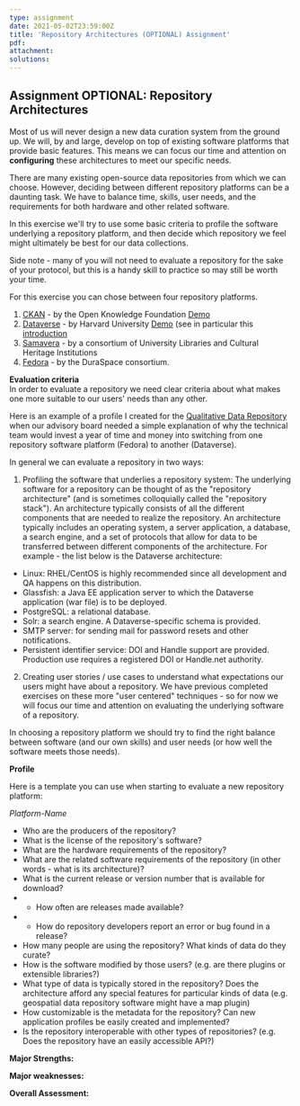 ```yaml
---
type: assignment
date: 2021-05-02T23:59:00Z
title: 'Repository Architectures (OPTIONAL) Assignment'
pdf:
attachment:
solutions:
---
```

## Assignment OPTIONAL: Repository Architectures
Most of us will never design a new data curation system from the ground up. We will, by and large, develop on top of existing software platforms that provide basic features. This means we can focus our time and attention on **configuring** these architectures to meet our specific needs.  

There are many existing open-source data repositories from which we can choose. However, deciding between different repository platforms can be a daunting task. We have to balance time, skills, user needs, and the requirements for both hardware and other related software.

In this exercise we'll try to use some basic criteria to profile the software underlying a repository platform, and then decide which repository we feel might ultimately be best for our data collections.

Side note - many of you will not need to evaluate a repository for the sake of your protocol, but this is a handy skill to practice so may still be worth your time.  

For this exercise you can chose between four repository platforms.

1. [CKAN](https://ckan.org/) - by the Open Knowledge Foundation [Demo](http://demo.ckan.org/)
2. [Dataverse](http://dataverse.org/) - by Harvard University [Demo](https://demo.dataverse.org/) (see in particular this [introduction](http://guides.dataverse.org/en/latest/installation/intro.html#intended-audience)
3. [Samavera]( https://samvera.org/samvera-open-source-repository-framework/technology-stack/) - by a consortium of University Libraries and Cultural Heritage Institutions
4. [Fedora](https://wiki.duraspace.org/display/FF) - by the DuraSpace consortium.

**Evaluation criteria**       
In order to evaluate a repository we need clear criteria about what makes one more suitable to our users' needs than any other.

Here is an example of a profile I created for the [Qualitative Data Repository](https://docs.google.com/document/d/1_wB4SUWwsZYcYq87k4_GfFxL9pPYXDqFsTGwhXhriQY/edit) when our advisory board needed a simple explanation of why the technical team would invest a year of time and money into switching from one repository software platform (Fedora) to another (Dataverse).

In general we can evaluate a repository in two ways:

1. Profiling the software that underlies a repository system: The underlying software for a repository can be thought of as the "repository architecture" (and is sometimes colloquially called the "repository stack"). An architecture typically consists of all the different components that are needed to realize the repository. An architecture typically includes an operating system, a server application, a database, a search engine, and a set of protocols that allow for data to be transferred between different components of the architecture. For example - the list below is the Dataverse architecture:

- Linux: RHEL/CentOS is highly recommended since all development and QA happens on this distribution.
- Glassfish: a Java EE application server to which the Dataverse application (war file) is to be deployed.
- PostgreSQL: a relational database.
- Solr: a search engine. A Dataverse-specific schema is provided.
- SMTP server: for sending mail for password resets and other notifications.
- Persistent identifier service: DOI and Handle support are provided. Production use requires a registered DOI or Handle.net authority.

2. Creating user stories / use cases to understand what expectations our users might have about a repository. We have previous completed exercises on these more "user centered" techniques - so for now we will focus our time and attention on evaluating the underlying software of a repository.  

In choosing a repository platform we should try to find the right balance between software (and our own skills) and user needs (or how well the software meets those needs).

**Profile**

Here is a template you can use when starting to evaluate a new repository platform:

*Platform-Name*

- Who are the producers of the repository?
- What is the license of the repository's software?  
- What are the hardware requirements of the repository?
- What are the related software requirements of the repository (in other words - what is its architecture)?  
- What is the current release or version number that is available for download?
- - How often are releases made available?
- - How do repository developers report an error or bug found in a release?
- How many people are using the repository? What kinds of data do they curate?
- How is the software modified by those users? (e.g. are there plugins or extensible libraries?)
- What type of data is typically stored in the repository? Does the architecture afford any special features for particular kinds of data (e.g. geospatial data repository software might have a map plugin)
- How customizable is the metadata for the repository? Can new application profiles be easily created and implemented?
- Is the repository interoperable with other types of repositories? (e.g. Does the repository have an easily accessible API?)

**Major Strengths:**

**Major weaknesses:**

**Overall Assessment:**

